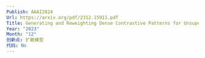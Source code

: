```yaml
---
Publish: AAAI2024
Url: https://arxiv.org/pdf/2312.15911.pdf
Title: Generating and Reweighting Dense Contrastive Patterns for Unsupervised Anomaly Detection
Year: "2023"
Month: "12"
创新点: 扩散模型
代码: No
---
```

